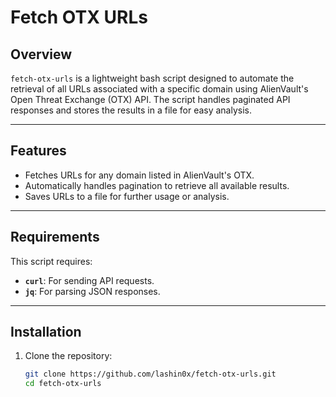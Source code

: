# Fetch OTX URLs

## Overview
`fetch-otx-urls` is a lightweight bash script designed to automate the retrieval of all URLs associated with a specific domain using AlienVault's Open Threat Exchange (OTX) API. The script handles paginated API responses and stores the results in a file for easy analysis.

---

## Features
- Fetches URLs for any domain listed in AlienVault's OTX.
- Automatically handles pagination to retrieve all available results.
- Saves URLs to a file for further usage or analysis.

---

## Requirements
This script requires:
- **`curl`**: For sending API requests.
- **`jq`**: For parsing JSON responses.

---

## Installation
1. Clone the repository:
   ```bash
   git clone https://github.com/lashin0x/fetch-otx-urls.git
   cd fetch-otx-urls
